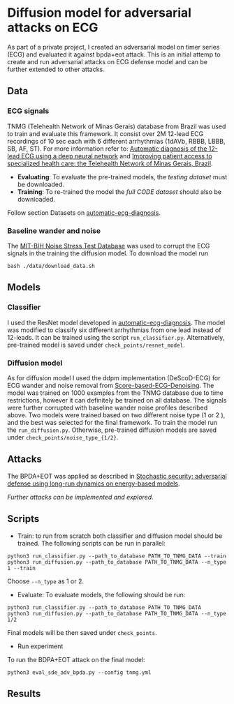 # Diffusion model for adversarial attacks on ECG

As part of a private project, I created an adversarial model on timer series (ECG) and evaluated it against bpda+eot attack. This is an initial attemp to create and run adversarial attacks on ECG defense model and can be further extended to other attacks.

## Data
### ECG signals
TNMG (Telehealth Network of Minas Gerais)  database from Brazil was used to train and evaluate this framework. It consist over 2M 12-lead ECG recordings of 10 sec each with 6 different arrhythmias (1dAVb, RBBB, LBBB, SB, AF, ST). For more information refer to: [Automatic diagnosis of the 12-lead ECG using a deep neural network](https://www.nature.com/articles/s41467-020-15432-4) and [Improving patient access to specialized health care: the Telehealth Network of Minas Gerais, Brazil](https://www.scielosp.org/article/bwho/2012.v90n5/373-378/).

- **Evaluating**: To evaluate the pre-trained models, the *testing dataset* must be downloaded. 
- **Training**: To re-trained the model the *full CODE dataset* should also be downloaded. 

Follow section Datasets on [automatic-ecg-diagnosis](https://github.com/antonior92/automatic-ecg-diagnosis).

### Baseline wander and noise
The [MIT-BIH Noise Stress Test Database](https://physionet.org/content/nstdb/1.0.0/) was used to corrupt the ECG signals in the training the diffusion model. To download the model run
 
```
bash ./data/download_data.sh
```

## Models
### Classifier
I used the ResNet model developed in [automatic-ecg-diagnosis](https://github.com/antonior92/automatic-ecg-diagnosis). The model was modified to classify six different arrhythmias from one lead instead of 12-leads. It can be trained using the script `run_classifier.py`. Alternatively, pre-trained model is saved under `check_points/resnet_model`.

### Diffusion model 
As for diffusion model I used the ddpm implementation (DeScoD-ECG) for ECG wander and noise removal from [Score-based-ECG-Denoising](https://github.com/HuayuLiArizona/Score-based-ECG-Denoising/tree/main). 
The model was trained on 1000 examples from the TNMG database due to time restrictions, however it can definitely be trained on all database. The signals were further corrupted with baseline wander noise profiles described above.
Two models were trained based on two different noise type (1 or 2
), and the best was selected for the final framework.
To train the model run the `run_diffusion.py`. Otherwise, pre-trained diffusion models are saved under `check_points/noise_type_{1/2}`.

## Attacks
The BPDA+EOT was applied as described in [Stochastic security: adversarial defense using long-run dynamics on energy-based models](https://arxiv.org/abs/2005.13525).

*Further attacks can be implemented and explored*.

## Scripts
- Train: to run from scratch both classifier and diffusion model should be trained. The following scripts can be run in parallel:
```
python3 run_classifier.py --path_to_database PATH_TO_TNMG_DATA --train
python3 run_diffusion.py --path_to_database PATH_TO_TNMG_DATA --n_type 1 --train
```
Choose `--n_type` as 1 or 2.

- Evaluate: To evaluate models, the following should be run:
```
python3 run_classifier.py --path_to_database PATH_TO_TNMG_DATA
python3 run_diffusion.py --path_to_database PATH_TO_TNMG_DATA --n_type 1/2
```
Final models will be then saved under `check_points`.

- Run experiment

To run the BDPA+EOT attack on the final model:
```
python3 eval_sde_adv_bpda.py --config tnmg.yml
```

## Results
